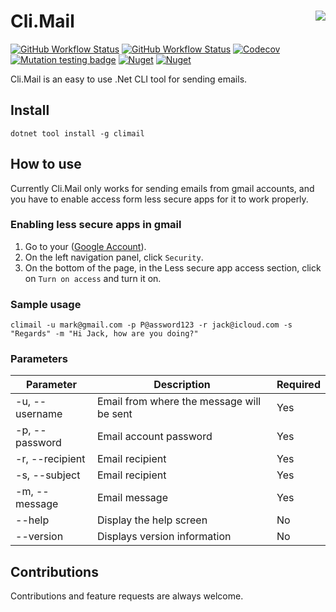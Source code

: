 
# Cli.Mail <img src="https://i.imgur.com/V9XHUfD.png" align='right' />

[![GitHub Workflow Status](https://img.shields.io/github/workflow/status/raschmitt/cli-mail/.NET%20Core%20-%20Build%20&%20Test?label=Build%20%26%20Test&style=flat-square)](https://github.com/raschmitt/cli-mail/actions?query=workflow%3A%22.NET+Core+-+Build+%26+Test%22)
[![GitHub Workflow Status](https://img.shields.io/github/workflow/status/raschmitt/cli-mail/Nuget%20Deploy?label=Deploy&style=flat-square)](https://github.com/raschmitt/cli-mail/actions?query=workflow%3A%22Nuget+Deploy%22)
[![Codecov](https://img.shields.io/codecov/c/github/raschmitt/cli-mail?style=flat-square)](https://codecov.io/gh/raschmitt/cli-mail)
[![Mutation testing badge](https://img.shields.io/endpoint?style=flat-square&url=https%3A%2F%2Fbadge-api.stryker-mutator.io%2Fgithub.com%2Fraschmitt%2Fcli-mail%2Fmaster)](https://dashboard.stryker-mutator.io/reports/github.com/raschmitt/cli-mail/master)
[![Nuget](https://img.shields.io/nuget/v/CliMail?label=Nuget&style=flat-square)](https://www.nuget.org/packages/CliMail/)
[![Nuget](https://img.shields.io/nuget/dt/CliMail?color=Blue&label=Downloads&style=flat-square)](https://www.nuget.org/stats/packages/CliMail?groupby=Version)

Cli.Mail is an easy to use .Net CLI tool for sending emails.

## Install

```
dotnet tool install -g climail
```

## How to use

Currently Cli.Mail only works for sending emails from gmail accounts, and you have to enable access form less secure apps for it to work properly.

### Enabling less secure apps in gmail

1. Go to your ([Google Account](https://myaccount.google.com/)).
2. On the left navigation panel, click `Security`.
3. On the bottom of the page, in the Less secure app access section, click on `Turn on access` and turn it on.

### Sample usage

```
climail -u mark@gmail.com -p P@assword123 -r jack@icloud.com -s "Regards" -m "Hi Jack, how are you doing?"
```

### Parameters

| Parameter | Description | Required |
| --- | --- | --- |
| -u, --username | Email from where the message will be sent | Yes |
| -p, --password | Email account password | Yes |
| -r, --recipient  | Email recipient | Yes |
| -s, --subject  | Email recipient | Yes |
| -m, --message     | Email message | Yes |
| --help     | Display the help screen | No |
| --version     | Displays version information | No |

## Contributions

  Contributions and feature requests are always welcome.
